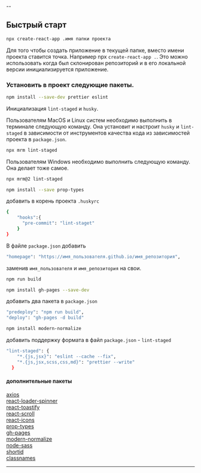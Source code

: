 --

## Быстрый старт

```bash
npx create-react-app .имя папки проекта
```

Для того чтобы создать приложение в текущей папке, вместо имени проекта ставится
точка. Например npx `create-react-app .`. Это можно использовать когда был
склонирован репозиторий и в его локальной версии инициализируется приложение.

### Установить в проект следующие пакеты.

```bash
npm install --save-dev prettier eslint
```

Инициализация `lint-staged` и `husky`.

Пользователям MacOS и Linux систем необходимо выполнить в терминале следующую
команду. Она установит и настроит `husky` и `lint-staged` в зависимости от
инструментов качества кода из зависимостей проекта в `package.json`.

```bash
npx mrm lint-staged
```

Пользователям Windows необходимо выполнить следующую команду. Она делает тоже
самое.

```bash
npx mrm@2 lint-staged
```

```bash
npm install --save prop-types
```

добавить в корень проекта `.huskyrc`

```bash
{
    "hooks":{
      "pre-commit": "lint-staget"
    }
}
```

В файле `package.json` добавить

```bash
"homepage": "https://имя_пользователя.github.io/имя_репозитория",
```

заменив `имя_пользователя` и `имя_репозитория` на свои.

```bash
npm run build
```

```bash
npm install gh-pages --save-dev
```

добавить два пакета в `package.json`

```bash
"predeploy": "npm run build",
"deploy": "gh-pages -d build"
```

```bash
npm install modern-normalize
```

добавить поддержку формата в файл `package.json` - `lint-staged`

```bash
"lint-staged": {
    "*.{js,jsx}": "eslint --cache --fix",
    "*.{js,jsx,scss,css,md}": "prettier --write"
  }
```

#### дополнительные пакеты

[axios](https://www.npmjs.com/package/axios)<br>
[react-loader-spinner](https://www.npmjs.com/package/react-loader-spinner)<br>
[react-toastify](https://www.npmjs.com/package/react-toastify)<br>
[react-scroll](https://www.npmjs.com/package/react-scroll)<br>
[react-icons](https://react-icons.github.io/react-icons)<br>
[prop-types](https://www.npmjs.com/package/prop-types)<br>
[gh-pages](https://www.npmjs.com/package/gh-pages)<br>
[modern-normalize](https://github.com/sindresorhus/modern-normalize)<br>
[node-sass](https://www.npmjs.com/package/node-sass)<br>
[shortid](https://www.npmjs.com/package/shortid)<br>
[classnames](https://www.npmjs.com/package/classnames)<br>

---
